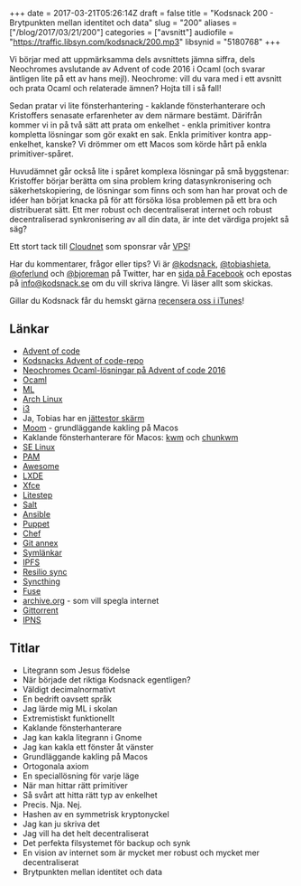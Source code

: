 +++
date = 2017-03-21T05:26:14Z
draft = false
title = "Kodsnack 200 - Brytpunkten mellan identitet och data"
slug = "200"
aliases = ["/blog/2017/03/21/200"]
categories = ["avsnitt"]
audiofile = "https://traffic.libsyn.com/kodsnack/200.mp3"
libsynid = "5180768"
+++

Vi börjar med att uppmärksamma dels avsnittets jämna siffra, dels Neochromes avslutande av Advent of code 2016 i Ocaml (och svarar äntligen lite på ett av hans mejl). Neochrome: vill du vara med i ett avsnitt och prata Ocaml och relaterade ämnen? Hojta till i så fall!

Sedan pratar vi lite fönsterhantering - kaklande fönsterhanterare och Kristoffers senasate erfarenheter av dem närmare bestämt. Därifrån kommer vi in på två sätt att prata om enkelhet - enkla primitiver kontra kompletta lösningar som gör exakt en sak. Enkla primitiver kontra app-enkelhet, kanske? Vi drömmer om ett Macos som körde hårt på enkla primitiver-spåret.

Huvudämnet går också lite i spåret komplexa lösningar på små byggstenar: Kristoffer börjar berätta om sina problem kring datasynkronisering och säkerhetskopiering, de lösningar som finns och som han har provat och de idéer han börjat knacka på för att försöka lösa problemen på ett bra och distribuerat sätt. Ett mer robust och decentraliserat internet och robust decentraliserad synkronisering av all din data, är inte det värdiga projekt så säg?

Ett stort tack till [Cloudnet](http://www.cloudnet.se) som sponsrar vår [VPS](http://en.wikipedia.org/wiki/Virtual_private_server)!

Har du kommentarer, frågor eller tips? Vi är [@kodsnack](https://www.twitter.com/kodsnack), [@tobiashieta](https://www.twitter.com/tobiashieta), [@oferlund](https://www.twitter.com/oferlund) och [@bjoreman](https://www.twitter.com/bjoreman) på Twitter, har en [sida på Facebook](https://www.facebook.com/kodsnack) och epostas på [info@kodsnack.se](mailto:info@kodsnack.se) om du vill skriva längre. Vi läser allt som skickas.

Gillar du Kodsnack får du hemskt gärna [recensera oss i iTunes](http://itunes.apple.com/se/podcast/kodsnack/id561631498?l=en)!

## Länkar ##
* [Advent of code](http://adventofcode.com/)
* [Kodsnacks Advent of code-repo](https://github.com/kodsnack/advent_of_code_2016)
* [Neochromes Ocaml-lösningar på Advent of code 2016](https://github.com/neochrome/aoc2016-ocaml/tree/e4e93d635b6fca0be42884283de789f1bb9dec89)
* [Ocaml](https://en.wikipedia.org/wiki/OCaml)
* [ML](https://en.wikipedia.org/wiki/ML_%28programming_language%29)
* [Arch Linux](https://www.archlinux.org/)
* [i3](https://i3wm.org/)
* Ja, Tobias har en [jättestor skärm](https://www.acer.com/ac/en/US/content/series/xr)
* [Moom](https://manytricks.com/moom/) - grundläggande kakling på Macos
* Kaklande fönsterhanterare för Macos: [kwm](https://github.com/koekeishiya/kwm) och [chunkwm](https://github.com/koekeishiya/chunkwm)
* [SE Linux](https://en.wikipedia.org/wiki/Security-Enhanced_Linux)
* [PAM](https://en.wikipedia.org/wiki/Pluggable_authentication_module)
* [Awesome](https://awesomewm.org/)
* [LXDE](http://lxde.org/)
* [Xfce](https://www.xfce.org/)
* [Litestep](https://en.wikipedia.org/wiki/LiteStep)
* [Salt](https://saltstack.com/)
* [Ansible](https://www.ansible.com/)
* [Puppet](https://puppet.com/)
* [Chef](https://www.chef.io/)
* [Git annex](https://git-annex.branchable.com/)
* [Symlänkar](https://en.wikipedia.org/wiki/Symbolic_link)
* [IPFS](https://ipfs.io/)
* [Resilio sync](https://www.resilio.com/individuals/)
* [Syncthing](https://syncthing.net/)
* [Fuse](https://en.wikipedia.org/wiki/Filesystem_in_Userspace)
* [archive.org](https://archive.org/) - som vill spegla internet
* [Gittorrent](http://blog.printf.net/articles/2015/05/29/announcing-gittorrent-a-decentralized-github/)
* [IPNS](https://github.com/ipfs/faq/issues/16)

## Titlar ##
* Litegrann som Jesus födelse
* När började det riktiga Kodsnack egentligen?
* Väldigt decimalnormativt
* En bedrift oavsett språk
* Jag lärde mig ML i skolan
* Extremistiskt funktionellt
* Kaklande fönsterhanterare
* Jag kan kakla litegrann i Gnome
* Jag kan kakla ett fönster åt vänster
* Grundläggande kakling på Macos
* Ortogonala axiom
* En speciallösning för varje läge
* När man hittar rätt primitiver
* Så svårt att hitta rätt typ av enkelhet
* Precis. Nja. Nej.
* Hashen av en symmetrisk kryptonyckel
* Jag kan ju skriva det 
* Jag vill ha det helt decentraliserat
* Det perfekta filsystemet för backup och synk
* En vision av internet som är mycket mer robust och mycket mer decentraliserat
* Brytpunkten mellan identitet och data
